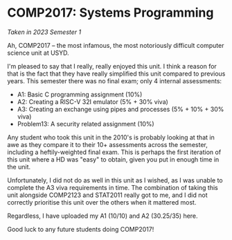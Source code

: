 # COMP2017: Systems Programming

*Taken in 2023 Semester 1*

Ah, COMP2017 – the most infamous, the most notoriously difficult computer science unit at USYD. 

I'm pleased to say that I really, really enjoyed this unit. I think a reason for that is the fact that they have really simplified this unit compared to previous years. This semester there was no final exam; only 4 internal assessments:

- A1: Basic C programming assignment (10%)
- A2: Creating a RISC-V 32I emulator (5% + 30% viva)
- A3: Creating an exchange using pipes and processes (5% + 10% + 30% viva)
- Problem13: A security related assignment (10%)

Any student who took this unit in the 2010's is probably looking at that in awe as they compare it to their 10+ assessments across the semester, including a heftily-weighted final exam. This is perhaps the first iteration of this unit where a HD was "easy" to obtain, given you put in enough time in the unit.

Unfortunately, I did not do as well in this unit as I wished, as I was unable to complete the A3 viva requirements in time. The combination of taking this unit alongside COMP2123 and STAT2011 really got to me, and I did not correctly prioritise this unit over the others when it mattered most.

Regardless, I have uploaded my A1 (10/10) and A2 (30.25/35) here.

Good luck to any future students doing COMP2017!

